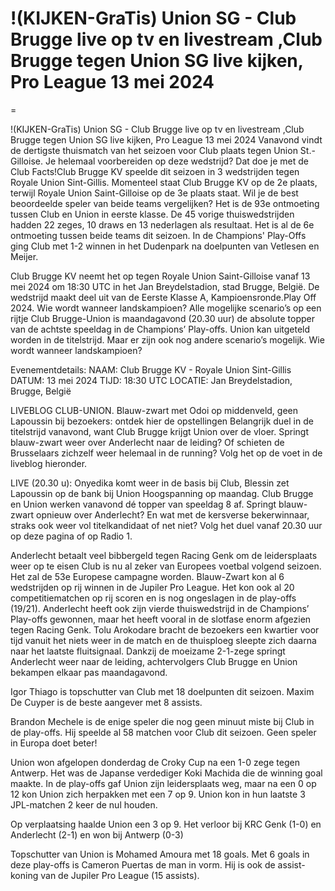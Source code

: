 # !(KIJKEN-GraTis) Union SG - Club Brugge live op tv en livestream ,Club Brugge tegen Union SG live kijken, Pro League 13 mei 2024
=

!(KIJKEN-GraTis) Union SG - Club Brugge live op tv en livestream ,Club Brugge tegen Union SG live kijken, Pro League 13 mei 2024
Vanavond vindt de dertigste thuismatch van het seizoen voor Club plaats tegen Union St.-Gilloise. Je helemaal voorbereiden op deze wedstrijd? Dat doe je met de Club Facts!Club Brugge KV speelde dit seizoen in 3 wedstrijden tegen Royale Union Sint-Gillis. Momenteel staat Club Brugge KV op de 2e plaats, terwijl Royale Union Saint-Gilloise op de 3e plaats staat. Wil je de best beoordeelde speler van beide teams vergelijken?
Het is de 93e ontmoeting tussen Club en Union in eerste klasse. De 45 vorige thuiswedstrijden hadden 22 zeges, 10 draws en 13 nederlagen als resultaat. Het is al de 6e ontmoeting tussen beide teams dit seizoen. In de Champions' Play-Offs ging Club met 1-2 winnen in het Dudenpark na doelpunten van Vetlesen en Meijer.

Club Brugge KV neemt het op tegen Royale Union Saint-Gilloise vanaf 13 mei 2024 om 18:30 UTC in het Jan Breydelstadion, stad Brugge, België. De wedstrijd maakt deel uit van de Eerste Klasse A, Kampioensronde.Play Off 2024. Wie wordt wanneer landskampioen? Alle mogelijke scenario’s op een rijtje
Club Brugge-Union is maandagavond (20.30 uur) de absolute topper van de achtste speeldag in de Champions’ Play-offs. Union kan uitgeteld worden in de titelstrijd. Maar er zijn ook nog andere scenario’s mogelijk. Wie wordt wanneer landskampioen?

Evenementdetails:
NAAM: Club Brugge KV - Royale Union Sint-Gillis
DATUM: 13 mei 2024
TIJD: 18:30 UTC
LOCATIE: Jan Breydelstadion, Brugge, België

LIVEBLOG CLUB-UNION. Blauw-zwart met Odoi op middenveld, geen Lapoussin bij bezoekers: ontdek hier de opstellingen
Belangrijk duel in de titelstrijd vanavond, want Club Brugge krijgt Union over de vloer. Springt blauw-zwart weer over Anderlecht naar de leiding? Of schieten de Brusselaars zichzelf weer helemaal in de running? Volg het op de voet in de liveblog hieronder.

LIVE (20.30 u): Onyedika komt weer in de basis bij Club, Blessin zet Lapoussin op de bank bij Union
Hoogspanning op maandag. Club Brugge en Union werken vanavond dé topper van speeldag 8 af. Springt blauw-zwart opnieuw over Anderlecht? En wat met de kersverse bekerwinnaar, straks ook weer vol titelkandidaat of net niet? Volg het duel vanaf 20.30 uur op deze pagina of op Radio 1.

Anderlecht betaalt veel bibbergeld tegen Racing Genk om de leidersplaats weer op te eisen
Club is nu al zeker van Europees voetbal volgend seizoen. Het zal de 53e Europese campagne worden. Blauw-Zwart kon al 6 wedstrijden op rij winnen in de Jupiler Pro League. Het kon ook al 20 competitiematchen op rij scoren en is nog ongeslagen in de play-offs (19/21). Anderlecht heeft ook zijn vierde thuiswedstrijd in de Champions’ Play-offs gewonnen, maar het heeft vooral in de slotfase enorm afgezien tegen Racing Genk. Tolu Arokodare bracht de bezoekers een kwartier voor tijd vanuit het niets weer in de match en de thuisploeg sleepte zich daarna naar het laatste fluitsignaal. Dankzij de moeizame 2-1-zege springt Anderlecht weer naar de leiding, achtervolgers Club Brugge en Union bekampen elkaar pas maandagavond. 

Igor Thiago is topschutter van Club met 18 doelpunten dit seizoen. Maxim De Cuyper is de beste aangever met 8 assists.

Brandon Mechele is de enige speler die nog geen minuut miste bij Club in de play-offs. Hij speelde al 58 matchen voor Club dit seizoen. Geen speler in Europa doet beter!

Union won afgelopen donderdag de Croky Cup na een 1-0 zege tegen Antwerp. Het was de Japanse verdediger Koki Machida die de winning goal maakte.
In de play-offs gaf Union zijn leidersplaats weg, maar na een 0 op 12 kon Union zich herpakken met een 7 op 9. Union kon in hun laatste 3 JPL-matchen 2 keer de nul houden.

Op verplaatsing haalde Union een 3 op 9. Het verloor bij KRC Genk (1-0) en Anderlecht (2-1) en won bij Antwerp (0-3)

Topschutter van Union is Mohamed Amoura met 18 goals. Met 6 goals in deze play-offs is Cameron Puertas de man in vorm. Hij is ook de assist-koning van de Jupiler Pro League (15 assists).

